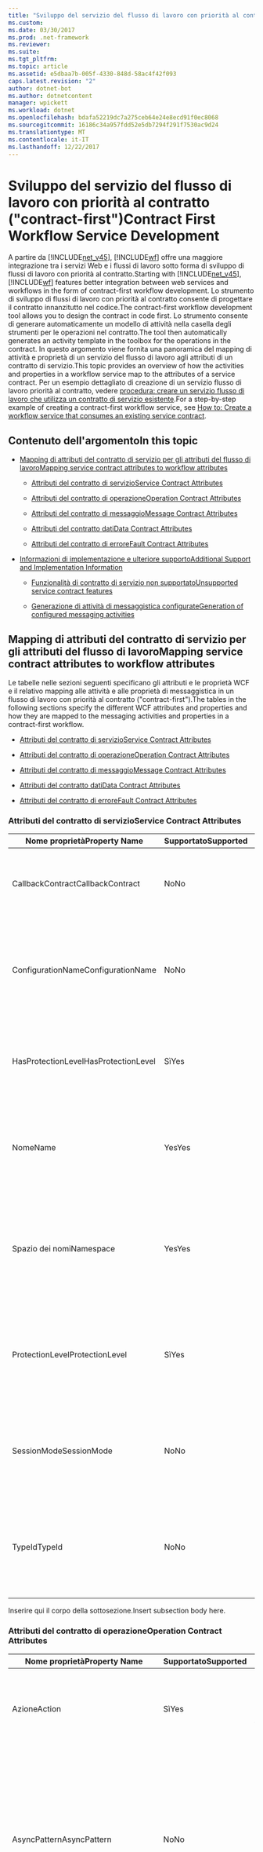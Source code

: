 ```yaml
---
title: "Sviluppo del servizio del flusso di lavoro con priorità al contratto (\"contract-first\")"
ms.custom: 
ms.date: 03/30/2017
ms.prod: .net-framework
ms.reviewer: 
ms.suite: 
ms.tgt_pltfrm: 
ms.topic: article
ms.assetid: e5dbaa7b-005f-4330-848d-58ac4f42f093
caps.latest.revision: "2"
author: dotnet-bot
ms.author: dotnetcontent
manager: wpickett
ms.workload: dotnet
ms.openlocfilehash: bdafa52219dc7a275ceb64e24e8ecd91f0ec8068
ms.sourcegitcommit: 16186c34a957fdd52e5db7294f291f7530ac9d24
ms.translationtype: MT
ms.contentlocale: it-IT
ms.lasthandoff: 12/22/2017
---
```

# <a name="contract-first-workflow-service-development"></a><span data-ttu-id="7b579-102">Sviluppo del servizio del flusso di lavoro con priorità al contratto ("contract-first")</span><span class="sxs-lookup"><span data-stu-id="7b579-102">Contract First Workflow Service Development</span></span>
<span data-ttu-id="7b579-103">A partire da [!INCLUDE[net_v45](../../../includes/net-v45-md.md)], [!INCLUDE[wf](../../../includes/wf-md.md)] offre una maggiore integrazione tra i servizi Web e i flussi di lavoro sotto forma di sviluppo di flussi di lavoro con priorità al contratto.</span><span class="sxs-lookup"><span data-stu-id="7b579-103">Starting with [!INCLUDE[net_v45](../../../includes/net-v45-md.md)], [!INCLUDE[wf](../../../includes/wf-md.md)] features better integration between web services and workflows in the form of contract-first workflow development.</span></span> <span data-ttu-id="7b579-104">Lo strumento di sviluppo di flussi di lavoro con priorità al contratto consente di progettare il contratto innanzitutto nel codice.</span><span class="sxs-lookup"><span data-stu-id="7b579-104">The contract-first workflow development tool allows you to design the contract in code first.</span></span> <span data-ttu-id="7b579-105">Lo strumento consente di generare automaticamente un modello di attività nella casella degli strumenti per le operazioni nel contratto.</span><span class="sxs-lookup"><span data-stu-id="7b579-105">The tool then automatically generates an activity template in the toolbox for the operations in the contract.</span></span> <span data-ttu-id="7b579-106">In questo argomento viene fornita una panoramica del mapping di attività e proprietà di un servizio del flusso di lavoro agli attributi di un contratto di servizio.</span><span class="sxs-lookup"><span data-stu-id="7b579-106">This topic provides an overview of how the activities and properties in a workflow service map to the attributes of a service contract.</span></span> <span data-ttu-id="7b579-107">Per un esempio dettagliato di creazione di un servizio flusso di lavoro priorità al contratto, vedere [procedura: creare un servizio flusso di lavoro che utilizza un contratto di servizio esistente](../../../docs/framework/windows-workflow-foundation/how-to-create-a-workflow-service-that-consumes-an-existing-service-contract.md).</span><span class="sxs-lookup"><span data-stu-id="7b579-107">For a step-by-step example of creating a contract-first workflow service, see [How to: Create a workflow service that consumes an existing service contract](../../../docs/framework/windows-workflow-foundation/how-to-create-a-workflow-service-that-consumes-an-existing-service-contract.md).</span></span>  
  
## <a name="in-this-topic"></a><span data-ttu-id="7b579-108">Contenuto dell'argomento</span><span class="sxs-lookup"><span data-stu-id="7b579-108">In this topic</span></span>  
  
-   [<span data-ttu-id="7b579-109">Mapping di attributi del contratto di servizio per gli attributi del flusso di lavoro</span><span class="sxs-lookup"><span data-stu-id="7b579-109">Mapping service contract attributes to workflow attributes</span></span>](../../../docs/framework/windows-workflow-foundation/contract-first-workflow-service-development.md#MappingAttributes)  
  
    -   [<span data-ttu-id="7b579-110">Attributi del contratto di servizio</span><span class="sxs-lookup"><span data-stu-id="7b579-110">Service Contract Attributes</span></span>](../../../docs/framework/windows-workflow-foundation/contract-first-workflow-service-development.md#ServiceContract)  
  
    -   [<span data-ttu-id="7b579-111">Attributi del contratto di operazione</span><span class="sxs-lookup"><span data-stu-id="7b579-111">Operation Contract Attributes</span></span>](../../../docs/framework/windows-workflow-foundation/contract-first-workflow-service-development.md#OperationContract)  
  
    -   [<span data-ttu-id="7b579-112">Attributi del contratto di messaggio</span><span class="sxs-lookup"><span data-stu-id="7b579-112">Message Contract Attributes</span></span>](../../../docs/framework/windows-workflow-foundation/contract-first-workflow-service-development.md#MessageContract)  
  
    -   [<span data-ttu-id="7b579-113">Attributi del contratto dati</span><span class="sxs-lookup"><span data-stu-id="7b579-113">Data Contract Attributes</span></span>](../../../docs/framework/windows-workflow-foundation/contract-first-workflow-service-development.md#DataContract)  
  
    -   [<span data-ttu-id="7b579-114">Attributi del contratto di errore</span><span class="sxs-lookup"><span data-stu-id="7b579-114">Fault Contract Attributes</span></span>](../../../docs/framework/windows-workflow-foundation/contract-first-workflow-service-development.md#FaultContract)  
  
-   [<span data-ttu-id="7b579-115">Informazioni di implementazione e ulteriore supporto</span><span class="sxs-lookup"><span data-stu-id="7b579-115">Additional Support and Implementation Information</span></span>](../../../docs/framework/windows-workflow-foundation/contract-first-workflow-service-development.md#AdditionalSupport)  
  
    -   [<span data-ttu-id="7b579-116">Funzionalità di contratto di servizio non supportato</span><span class="sxs-lookup"><span data-stu-id="7b579-116">Unsupported service contract features</span></span>](../../../docs/framework/windows-workflow-foundation/contract-first-workflow-service-development.md#UnsupportedFeatures)  
  
    -   [<span data-ttu-id="7b579-117">Generazione di attività di messaggistica configurate</span><span class="sxs-lookup"><span data-stu-id="7b579-117">Generation of configured messaging activities</span></span>](../../../docs/framework/windows-workflow-foundation/contract-first-workflow-service-development.md#ActivityGeneration)  
  
##  <a name="MappingAttributes"></a><span data-ttu-id="7b579-118">Mapping di attributi del contratto di servizio per gli attributi del flusso di lavoro</span><span class="sxs-lookup"><span data-stu-id="7b579-118">Mapping service contract attributes to workflow attributes</span></span>  
 <span data-ttu-id="7b579-119">Le tabelle nelle sezioni seguenti specificano gli attributi e le proprietà WCF e il relativo mapping alle attività e alle proprietà di messaggistica in un flusso di lavoro con priorità al contratto ("contract-first").</span><span class="sxs-lookup"><span data-stu-id="7b579-119">The tables in the following sections specify the different WCF attributes and properties and how they are mapped to the messaging activities and properties in a contract-first workflow.</span></span>  
  
-   [<span data-ttu-id="7b579-120">Attributi del contratto di servizio</span><span class="sxs-lookup"><span data-stu-id="7b579-120">Service Contract Attributes</span></span>](../../../docs/framework/windows-workflow-foundation/contract-first-workflow-service-development.md#ServiceContract)  
  
-   [<span data-ttu-id="7b579-121">Attributi del contratto di operazione</span><span class="sxs-lookup"><span data-stu-id="7b579-121">Operation Contract Attributes</span></span>](../../../docs/framework/windows-workflow-foundation/contract-first-workflow-service-development.md#OperationContract)  
  
-   [<span data-ttu-id="7b579-122">Attributi del contratto di messaggio</span><span class="sxs-lookup"><span data-stu-id="7b579-122">Message Contract Attributes</span></span>](../../../docs/framework/windows-workflow-foundation/contract-first-workflow-service-development.md#MessageContract)  
  
-   [<span data-ttu-id="7b579-123">Attributi del contratto dati</span><span class="sxs-lookup"><span data-stu-id="7b579-123">Data Contract Attributes</span></span>](../../../docs/framework/windows-workflow-foundation/contract-first-workflow-service-development.md#DataContract)  
  
-   [<span data-ttu-id="7b579-124">Attributi del contratto di errore</span><span class="sxs-lookup"><span data-stu-id="7b579-124">Fault Contract Attributes</span></span>](../../../docs/framework/windows-workflow-foundation/contract-first-workflow-service-development.md#FaultContract)  
  
###  <a name="ServiceContract"></a><span data-ttu-id="7b579-125">Attributi del contratto di servizio</span><span class="sxs-lookup"><span data-stu-id="7b579-125">Service Contract Attributes</span></span>  
  
|<span data-ttu-id="7b579-126">Nome proprietà</span><span class="sxs-lookup"><span data-stu-id="7b579-126">Property Name</span></span>|<span data-ttu-id="7b579-127">Supportato</span><span class="sxs-lookup"><span data-stu-id="7b579-127">Supported</span></span>|<span data-ttu-id="7b579-128">Descrizione</span><span class="sxs-lookup"><span data-stu-id="7b579-128">Description</span></span>|<span data-ttu-id="7b579-129">Convalida WF</span><span class="sxs-lookup"><span data-stu-id="7b579-129">WF Validation</span></span>|  
|-------------------|---------------|-----------------|-------------------|  
|<span data-ttu-id="7b579-130">CallbackContract</span><span class="sxs-lookup"><span data-stu-id="7b579-130">CallbackContract</span></span>|<span data-ttu-id="7b579-131">No</span><span class="sxs-lookup"><span data-stu-id="7b579-131">No</span></span>|<span data-ttu-id="7b579-132">Ottiene o imposta il tipo di contratto di callback quando il contratto è duplex.</span><span class="sxs-lookup"><span data-stu-id="7b579-132">Gets or sets the type of callback contract when the contract is a duplex contract.</span></span>|<span data-ttu-id="7b579-133">(N/D)</span><span class="sxs-lookup"><span data-stu-id="7b579-133">(N/A)</span></span>|  
|<span data-ttu-id="7b579-134">ConfigurationName</span><span class="sxs-lookup"><span data-stu-id="7b579-134">ConfigurationName</span></span>|<span data-ttu-id="7b579-135">No</span><span class="sxs-lookup"><span data-stu-id="7b579-135">No</span></span>|<span data-ttu-id="7b579-136">Consente di ottenere o impostare il nome usato per individuare il servizio in un file di configurazione dell'applicazione.</span><span class="sxs-lookup"><span data-stu-id="7b579-136">Gets or sets the name used to locate the service in an application configuration file.</span></span>|<span data-ttu-id="7b579-137">(N/D)</span><span class="sxs-lookup"><span data-stu-id="7b579-137">(N/A)</span></span>|  
|<span data-ttu-id="7b579-138">HasProtectionLevel</span><span class="sxs-lookup"><span data-stu-id="7b579-138">HasProtectionLevel</span></span>|<span data-ttu-id="7b579-139">Sì</span><span class="sxs-lookup"><span data-stu-id="7b579-139">Yes</span></span>|<span data-ttu-id="7b579-140">Ottiene un valore che indica se al membro è stato assegnato un livello di protezione.</span><span class="sxs-lookup"><span data-stu-id="7b579-140">Gets a value that indicates whether the member has a protection level assigned.</span></span>|<span data-ttu-id="7b579-141">Receive.ProtectionLevel non deve essere null.</span><span class="sxs-lookup"><span data-stu-id="7b579-141">Receive.ProtectionLevel should not be null.</span></span>|  
|<span data-ttu-id="7b579-142">Nome</span><span class="sxs-lookup"><span data-stu-id="7b579-142">Name</span></span>|<span data-ttu-id="7b579-143">Yes</span><span class="sxs-lookup"><span data-stu-id="7b579-143">Yes</span></span>|<span data-ttu-id="7b579-144">Ottiene o imposta il nome per il \<portType > elemento Web Services Description Language (WSDL).</span><span class="sxs-lookup"><span data-stu-id="7b579-144">Gets or sets the name for the \<portType> element in Web Services Description Language (WSDL).</span></span>|<span data-ttu-id="7b579-145">Receive.ServiceContractName.LocalName deve corrispondere.</span><span class="sxs-lookup"><span data-stu-id="7b579-145">Receive.ServiceContractName.LocalName should match.</span></span>|  
|<span data-ttu-id="7b579-146">Spazio dei nomi</span><span class="sxs-lookup"><span data-stu-id="7b579-146">Namespace</span></span>|<span data-ttu-id="7b579-147">Yes</span><span class="sxs-lookup"><span data-stu-id="7b579-147">Yes</span></span>|<span data-ttu-id="7b579-148">Ottiene o imposta lo spazio dei nomi di \<portType > elemento Web Services Description Language (WSDL).</span><span class="sxs-lookup"><span data-stu-id="7b579-148">Gets or sets the namespace of the \<portType> element in Web Services Description Language (WSDL).</span></span>|<span data-ttu-id="7b579-149">Receive.ServiceContractName.NameSpace deve corrispondere.</span><span class="sxs-lookup"><span data-stu-id="7b579-149">Receive.ServiceContractName.NameSpace should match</span></span>|  
|<span data-ttu-id="7b579-150">ProtectionLevel</span><span class="sxs-lookup"><span data-stu-id="7b579-150">ProtectionLevel</span></span>|<span data-ttu-id="7b579-151">Sì</span><span class="sxs-lookup"><span data-stu-id="7b579-151">Yes</span></span>|<span data-ttu-id="7b579-152">Specifica se l'associazione del contratto deve supportare il valore della proprietà ProtectionLevel.</span><span class="sxs-lookup"><span data-stu-id="7b579-152">Specifies whether the binding for the contract must support the value of the ProtectionLevel property.</span></span>|<span data-ttu-id="7b579-153">Receive.ProtectionLevel deve corrispondere.</span><span class="sxs-lookup"><span data-stu-id="7b579-153">Receive.ProtectionLevel should match.</span></span>|  
|<span data-ttu-id="7b579-154">SessionMode</span><span class="sxs-lookup"><span data-stu-id="7b579-154">SessionMode</span></span>|<span data-ttu-id="7b579-155">No</span><span class="sxs-lookup"><span data-stu-id="7b579-155">No</span></span>|<span data-ttu-id="7b579-156">Consente di ottenere o impostare un valore che stabilisce se le sessioni sono consentite, non consentite oppure obbligatorie.</span><span class="sxs-lookup"><span data-stu-id="7b579-156">Gets or sets whether sessions are allowed, not allowed or required.</span></span>|<span data-ttu-id="7b579-157">(N/D)</span><span class="sxs-lookup"><span data-stu-id="7b579-157">(N/A)</span></span>|  
|<span data-ttu-id="7b579-158">TypeId</span><span class="sxs-lookup"><span data-stu-id="7b579-158">TypeId</span></span>|<span data-ttu-id="7b579-159">No</span><span class="sxs-lookup"><span data-stu-id="7b579-159">No</span></span>|<span data-ttu-id="7b579-160">Se implementato in una classe derivata, ottiene un identificatore univoco per l'attributo</span><span class="sxs-lookup"><span data-stu-id="7b579-160">When implemented in a derived class, gets a unique identifier for this Attribute.</span></span> <span data-ttu-id="7b579-161">(ereditato dall'attributo).</span><span class="sxs-lookup"><span data-stu-id="7b579-161">(Inherited from Attribute.)</span></span>|<span data-ttu-id="7b579-162">(N/D)</span><span class="sxs-lookup"><span data-stu-id="7b579-162">(N/A)</span></span>|  
  
 <span data-ttu-id="7b579-163">Inserire qui il corpo della sottosezione.</span><span class="sxs-lookup"><span data-stu-id="7b579-163">Insert subsection body here.</span></span>  
  
###  <a name="OperationContract"></a><span data-ttu-id="7b579-164">Attributi del contratto di operazione</span><span class="sxs-lookup"><span data-stu-id="7b579-164">Operation Contract Attributes</span></span>  
  
|<span data-ttu-id="7b579-165">Nome proprietà</span><span class="sxs-lookup"><span data-stu-id="7b579-165">Property Name</span></span>|<span data-ttu-id="7b579-166">Supportato</span><span class="sxs-lookup"><span data-stu-id="7b579-166">Supported</span></span>|<span data-ttu-id="7b579-167">Descrizione</span><span class="sxs-lookup"><span data-stu-id="7b579-167">Description</span></span>|<span data-ttu-id="7b579-168">Convalida WF</span><span class="sxs-lookup"><span data-stu-id="7b579-168">WF Validation</span></span>|  
|-------------------|---------------|-----------------|-------------------|  
|<span data-ttu-id="7b579-169">Azione</span><span class="sxs-lookup"><span data-stu-id="7b579-169">Action</span></span>|<span data-ttu-id="7b579-170">Sì</span><span class="sxs-lookup"><span data-stu-id="7b579-170">Yes</span></span>|<span data-ttu-id="7b579-171">Consente di ottenere o impostare l'azione WS-Addressing del messaggio di richiesta.</span><span class="sxs-lookup"><span data-stu-id="7b579-171">Gets or sets the WS-Addressing action of the request message.</span></span>|<span data-ttu-id="7b579-172">Receive.Action deve corrispondere.</span><span class="sxs-lookup"><span data-stu-id="7b579-172">Receive.Action should match.</span></span>|  
|<span data-ttu-id="7b579-173">AsyncPattern</span><span class="sxs-lookup"><span data-stu-id="7b579-173">AsyncPattern</span></span>|<span data-ttu-id="7b579-174">No</span><span class="sxs-lookup"><span data-stu-id="7b579-174">No</span></span>|<span data-ttu-id="7b579-175">Indica che un'operazione è implementata in modo asincrono utilizzando un blocco Begin\<methodName > e di fine\<methodName > coppia di metodi in un contratto di servizio.</span><span class="sxs-lookup"><span data-stu-id="7b579-175">Indicates that an operation is implemented asynchronously using a Begin\<methodName> and End\<methodName> method pair in a service contract.</span></span>|<span data-ttu-id="7b579-176">(N/D)</span><span class="sxs-lookup"><span data-stu-id="7b579-176">(N/A)</span></span>|  
|<span data-ttu-id="7b579-177">HasProtectionLevel</span><span class="sxs-lookup"><span data-stu-id="7b579-177">HasProtectionLevel</span></span>|<span data-ttu-id="7b579-178">Sì</span><span class="sxs-lookup"><span data-stu-id="7b579-178">Yes</span></span>|<span data-ttu-id="7b579-179">Ottiene un valore che indica se i messaggi di questa operazione devono essere crittografati o firmati o se devono presentare entrambi i meccanismi di protezione.</span><span class="sxs-lookup"><span data-stu-id="7b579-179">Gets a value that indicates whether the messages for this operation must be encrypted, signed, or both.</span></span>|<span data-ttu-id="7b579-180">Receive.ProtectionLevel non deve essere null.</span><span class="sxs-lookup"><span data-stu-id="7b579-180">Receive.ProtectionLevel should not be null.</span></span>|  
|<span data-ttu-id="7b579-181">IsInitiating</span><span class="sxs-lookup"><span data-stu-id="7b579-181">IsInitiating</span></span>|<span data-ttu-id="7b579-182">No</span><span class="sxs-lookup"><span data-stu-id="7b579-182">No</span></span>|<span data-ttu-id="7b579-183">Ottiene o imposta un valore che indica se il metodo implementa un'operazione in grado di avviare una sessione nel server (se tale sessione esiste).</span><span class="sxs-lookup"><span data-stu-id="7b579-183">Gets or sets a value that indicates whether the method implements an operation that can initiate a session on the server(if such a session exists).</span></span>|<span data-ttu-id="7b579-184">(N/D)</span><span class="sxs-lookup"><span data-stu-id="7b579-184">(N/A)</span></span>|  
|<span data-ttu-id="7b579-185">IsOneWay</span><span class="sxs-lookup"><span data-stu-id="7b579-185">IsOneWay</span></span>|<span data-ttu-id="7b579-186">Sì</span><span class="sxs-lookup"><span data-stu-id="7b579-186">Yes</span></span>|<span data-ttu-id="7b579-187">Ottiene o imposta un valore che indica se l'operazione restituisce un messaggio di risposta.</span><span class="sxs-lookup"><span data-stu-id="7b579-187">Gets or sets a value that indicates whether an operation returns a reply message.</span></span>|<span data-ttu-id="7b579-188">(Nessun SendReply per Receive OPPURE nessun ReceiveReply per Send).</span><span class="sxs-lookup"><span data-stu-id="7b579-188">(No SendReply for this Receive OR no ReceiveReply for this Send).</span></span>|  
|<span data-ttu-id="7b579-189">IsTerminating</span><span class="sxs-lookup"><span data-stu-id="7b579-189">IsTerminating</span></span>|<span data-ttu-id="7b579-190">No</span><span class="sxs-lookup"><span data-stu-id="7b579-190">No</span></span>|<span data-ttu-id="7b579-191">Ottiene o imposta un valore che indica se l'operazione di servizio causa la chiusura della sessione da parte del server dopo l'invio di un eventuale messaggio di risposta.</span><span class="sxs-lookup"><span data-stu-id="7b579-191">Gets or sets a value that indicates whether the service operation causes the server to close the session after the reply message, if any, is sent.</span></span>|<span data-ttu-id="7b579-192">(N/D)</span><span class="sxs-lookup"><span data-stu-id="7b579-192">(N/A)</span></span>|  
|<span data-ttu-id="7b579-193">Nome</span><span class="sxs-lookup"><span data-stu-id="7b579-193">Name</span></span>|<span data-ttu-id="7b579-194">Sì</span><span class="sxs-lookup"><span data-stu-id="7b579-194">Yes</span></span>|<span data-ttu-id="7b579-195">Ottiene o imposta il nome dell'operazione.</span><span class="sxs-lookup"><span data-stu-id="7b579-195">Gets or sets the name of the operation.</span></span>|<span data-ttu-id="7b579-196">Receive.OperationName deve corrispondere.</span><span class="sxs-lookup"><span data-stu-id="7b579-196">Receive.OperationName should match.</span></span>|  
|<span data-ttu-id="7b579-197">ProtectionLevel</span><span class="sxs-lookup"><span data-stu-id="7b579-197">ProtectionLevel</span></span>|<span data-ttu-id="7b579-198">Sì</span><span class="sxs-lookup"><span data-stu-id="7b579-198">Yes</span></span>|<span data-ttu-id="7b579-199">Ottiene o imposta un valore che specifica se i messaggi di un'operazione devono essere crittografati o firmati o se devono presentare entrambi i meccanismi di sicurezza.</span><span class="sxs-lookup"><span data-stu-id="7b579-199">Gets or sets a value that specifies whether the messages of an operation must be encrypted, signed, or both.</span></span>|<span data-ttu-id="7b579-200">Receive.ProtectionLevel deve corrispondere.</span><span class="sxs-lookup"><span data-stu-id="7b579-200">Receive.ProtectionLevel should match.</span></span>|  
|<span data-ttu-id="7b579-201">ReplyAction</span><span class="sxs-lookup"><span data-stu-id="7b579-201">ReplyAction</span></span>|<span data-ttu-id="7b579-202">Sì</span><span class="sxs-lookup"><span data-stu-id="7b579-202">Yes</span></span>|<span data-ttu-id="7b579-203">Ottiene o imposta il valore dell'azione SOAP del messaggio di risposta dell'operazione.</span><span class="sxs-lookup"><span data-stu-id="7b579-203">Gets or sets the value of the SOAP action for the reply message of the operation.</span></span>|<span data-ttu-id="7b579-204">SendReply.Action deve corrispondere.</span><span class="sxs-lookup"><span data-stu-id="7b579-204">SendReply.Action should match.</span></span>|  
|<span data-ttu-id="7b579-205">TypeId</span><span class="sxs-lookup"><span data-stu-id="7b579-205">TypeId</span></span>|<span data-ttu-id="7b579-206">No</span><span class="sxs-lookup"><span data-stu-id="7b579-206">No</span></span>|<span data-ttu-id="7b579-207">Se implementato in una classe derivata, ottiene un identificatore univoco per l'attributo</span><span class="sxs-lookup"><span data-stu-id="7b579-207">When implemented in a derived class, gets a unique identifier for this Attribute.</span></span> <span data-ttu-id="7b579-208">(ereditato dall'attributo).</span><span class="sxs-lookup"><span data-stu-id="7b579-208">(Inherited from Attribute.)</span></span>|<span data-ttu-id="7b579-209">(N/D)</span><span class="sxs-lookup"><span data-stu-id="7b579-209">(N/A)</span></span>|  
  
###  <a name="MessageContract"></a><span data-ttu-id="7b579-210">Attributi del contratto di messaggio</span><span class="sxs-lookup"><span data-stu-id="7b579-210">Message Contract Attributes</span></span>  
  
|<span data-ttu-id="7b579-211">Nome proprietà</span><span class="sxs-lookup"><span data-stu-id="7b579-211">Property Name</span></span>|<span data-ttu-id="7b579-212">Supportato</span><span class="sxs-lookup"><span data-stu-id="7b579-212">Supported</span></span>|<span data-ttu-id="7b579-213">Descrizione</span><span class="sxs-lookup"><span data-stu-id="7b579-213">Description</span></span>|<span data-ttu-id="7b579-214">Convalida WF</span><span class="sxs-lookup"><span data-stu-id="7b579-214">WF Validation</span></span>|  
|-------------------|---------------|-----------------|-------------------|  
|<span data-ttu-id="7b579-215">HasProtectionLevel</span><span class="sxs-lookup"><span data-stu-id="7b579-215">HasProtectionLevel</span></span>|<span data-ttu-id="7b579-216">Sì</span><span class="sxs-lookup"><span data-stu-id="7b579-216">Yes</span></span>|<span data-ttu-id="7b579-217">Ottiene un valore che indica se per il messaggio è specificato un livello di protezione.</span><span class="sxs-lookup"><span data-stu-id="7b579-217">Gets a value that indicates whether the message has a protection level.</span></span>|<span data-ttu-id="7b579-218">Nessuna convalida (Receive.Content e SendReply.Content devono corrispondere al tipo di contratto di messaggio).</span><span class="sxs-lookup"><span data-stu-id="7b579-218">No validation (Receive.Content and SendReply.Content must match the message contract type).</span></span>|  
|<span data-ttu-id="7b579-219">IsWrapped</span><span class="sxs-lookup"><span data-stu-id="7b579-219">IsWrapped</span></span>|<span data-ttu-id="7b579-220">Sì</span><span class="sxs-lookup"><span data-stu-id="7b579-220">Yes</span></span>|<span data-ttu-id="7b579-221">Ottiene o imposta un valore che specifica se il corpo del messaggio contiene un elemento wrapper.</span><span class="sxs-lookup"><span data-stu-id="7b579-221">Gets or sets a value that specifies whether the message body has a wrapper element.</span></span>|<span data-ttu-id="7b579-222">Nessuna convalida (Receive.Content e SendReply.Content devono corrispondere al tipo di contratto di messaggio).</span><span class="sxs-lookup"><span data-stu-id="7b579-222">No validation (Receive.Content and Sendreply.Content must match the message contract type).</span></span>|  
|<span data-ttu-id="7b579-223">ProtectionLevel</span><span class="sxs-lookup"><span data-stu-id="7b579-223">ProtectionLevel</span></span>|<span data-ttu-id="7b579-224">No</span><span class="sxs-lookup"><span data-stu-id="7b579-224">No</span></span>|<span data-ttu-id="7b579-225">Ottiene o imposta un valore che specifica se il messaggio deve essere crittografato o firmato o se deve presentare entrambi i meccanismi di sicurezza.</span><span class="sxs-lookup"><span data-stu-id="7b579-225">Gets or sets a value that specified whether the message must be encrypted, signed, or both.</span></span>|<span data-ttu-id="7b579-226">(N/D)</span><span class="sxs-lookup"><span data-stu-id="7b579-226">(N/A)</span></span>|  
|<span data-ttu-id="7b579-227">TypeId</span><span class="sxs-lookup"><span data-stu-id="7b579-227">TypeId</span></span>|<span data-ttu-id="7b579-228">Sì</span><span class="sxs-lookup"><span data-stu-id="7b579-228">Yes</span></span>|<span data-ttu-id="7b579-229">Se implementato in una classe derivata, ottiene un identificatore univoco per l'attributo</span><span class="sxs-lookup"><span data-stu-id="7b579-229">When implemented in a derived class, gets a unique identifier for this Attribute.</span></span> <span data-ttu-id="7b579-230">(ereditato dall'attributo).</span><span class="sxs-lookup"><span data-stu-id="7b579-230">(Inherited from Attribute.)</span></span>|<span data-ttu-id="7b579-231">Nessuna convalida (Receive.Content e SendReply.Content devono corrispondere al tipo di contratto di messaggio).</span><span class="sxs-lookup"><span data-stu-id="7b579-231">No validation (Receive.Content and SendReply.Content must match the message contract type).</span></span>|  
|<span data-ttu-id="7b579-232">WrapperName</span><span class="sxs-lookup"><span data-stu-id="7b579-232">WrapperName</span></span>|<span data-ttu-id="7b579-233">Sì</span><span class="sxs-lookup"><span data-stu-id="7b579-233">Yes</span></span>|<span data-ttu-id="7b579-234">Ottiene o imposta il nome dell'elemento wrapper del corpo del messaggio.</span><span class="sxs-lookup"><span data-stu-id="7b579-234">Gets or sets the name of the wrapper element of the message body.</span></span>|<span data-ttu-id="7b579-235">Nessuna convalida (Receive.Content e SendReply.Content devono corrispondere al tipo di contratto di messaggio).</span><span class="sxs-lookup"><span data-stu-id="7b579-235">No validation (Receive.Content and SendReply.Content must match the message contract type).</span></span>|  
|<span data-ttu-id="7b579-236">WrapperNamespace</span><span class="sxs-lookup"><span data-stu-id="7b579-236">WrapperNamespace</span></span>|<span data-ttu-id="7b579-237">No</span><span class="sxs-lookup"><span data-stu-id="7b579-237">No</span></span>|<span data-ttu-id="7b579-238">Ottiene o imposta lo spazio dei nomi dell'elemento wrapper del corpo del messaggio.</span><span class="sxs-lookup"><span data-stu-id="7b579-238">Gets or sets the namespace of the message body wrapper element.</span></span>|<span data-ttu-id="7b579-239">(N/D)</span><span class="sxs-lookup"><span data-stu-id="7b579-239">(N/A)</span></span>|  
  
###  <a name="DataContract"></a><span data-ttu-id="7b579-240">Attributi del contratto dati</span><span class="sxs-lookup"><span data-stu-id="7b579-240">Data Contract Attributes</span></span>  
  
|<span data-ttu-id="7b579-241">Nome proprietà</span><span class="sxs-lookup"><span data-stu-id="7b579-241">Property Name</span></span>|<span data-ttu-id="7b579-242">Supportato</span><span class="sxs-lookup"><span data-stu-id="7b579-242">Supported</span></span>|<span data-ttu-id="7b579-243">Descrizione</span><span class="sxs-lookup"><span data-stu-id="7b579-243">Description</span></span>|<span data-ttu-id="7b579-244">Convalida WF</span><span class="sxs-lookup"><span data-stu-id="7b579-244">WF Validation</span></span>|  
|-------------------|---------------|-----------------|-------------------|  
|<span data-ttu-id="7b579-245">IsReference</span><span class="sxs-lookup"><span data-stu-id="7b579-245">IsReference</span></span>|<span data-ttu-id="7b579-246">No</span><span class="sxs-lookup"><span data-stu-id="7b579-246">No</span></span>|<span data-ttu-id="7b579-247">Ottiene o imposta un valore che indica se mantenere i dati del riferimento all'oggetto.</span><span class="sxs-lookup"><span data-stu-id="7b579-247">Gets or sets a value that indicates whether to preserve object reference data.</span></span>|<span data-ttu-id="7b579-248">(N/D)</span><span class="sxs-lookup"><span data-stu-id="7b579-248">(N/A)</span></span>|  
|<span data-ttu-id="7b579-249">Nome</span><span class="sxs-lookup"><span data-stu-id="7b579-249">Name</span></span>|<span data-ttu-id="7b579-250">Sì</span><span class="sxs-lookup"><span data-stu-id="7b579-250">Yes</span></span>|<span data-ttu-id="7b579-251">Ottiene o imposta il nome del contratto dati per il tipo.</span><span class="sxs-lookup"><span data-stu-id="7b579-251">Gets or sets the name of the data contract for the type.</span></span>|<span data-ttu-id="7b579-252">Nessuna convalida (Receive.Content e SendReply.Content devono corrispondere al tipo di contratto di messaggio).</span><span class="sxs-lookup"><span data-stu-id="7b579-252">No validation (Receive.Content and SendReply.Content must match the message contract type).</span></span>|  
|<span data-ttu-id="7b579-253">Spazio dei nomi</span><span class="sxs-lookup"><span data-stu-id="7b579-253">Namespace</span></span>|<span data-ttu-id="7b579-254">Sì</span><span class="sxs-lookup"><span data-stu-id="7b579-254">Yes</span></span>|<span data-ttu-id="7b579-255">Ottiene o imposta lo spazio dei nomi del contratto dati per il tipo.</span><span class="sxs-lookup"><span data-stu-id="7b579-255">Gets or sets the namespace for the data contract for the type.</span></span>|<span data-ttu-id="7b579-256">Nessuna convalida (Receive.Content e SendReply.Content devono corrispondere al tipo di contratto di messaggio).</span><span class="sxs-lookup"><span data-stu-id="7b579-256">No validation (Receive.Content and SendReply.Content must match the message contract type).</span></span>|  
|<span data-ttu-id="7b579-257">TypeId</span><span class="sxs-lookup"><span data-stu-id="7b579-257">TypeId</span></span>|<span data-ttu-id="7b579-258">No</span><span class="sxs-lookup"><span data-stu-id="7b579-258">No</span></span>|<span data-ttu-id="7b579-259">Se implementato in una classe derivata, ottiene un identificatore univoco per l'attributo</span><span class="sxs-lookup"><span data-stu-id="7b579-259">When implemented in a derived class, gets a unique identifier for this Attribute.</span></span> <span data-ttu-id="7b579-260">(ereditato dall'attributo).</span><span class="sxs-lookup"><span data-stu-id="7b579-260">(Inherited from Attribute.)</span></span>|<span data-ttu-id="7b579-261">(N/D)</span><span class="sxs-lookup"><span data-stu-id="7b579-261">(N/A)</span></span>|  
  
###  <a name="FaultContract"></a><span data-ttu-id="7b579-262">Attributi del contratto di errore</span><span class="sxs-lookup"><span data-stu-id="7b579-262">Fault Contract Attributes</span></span>  
  
|<span data-ttu-id="7b579-263">Nome proprietà</span><span class="sxs-lookup"><span data-stu-id="7b579-263">Property Name</span></span>|<span data-ttu-id="7b579-264">Supportato</span><span class="sxs-lookup"><span data-stu-id="7b579-264">Supported</span></span>|<span data-ttu-id="7b579-265">Descrizione</span><span class="sxs-lookup"><span data-stu-id="7b579-265">Description</span></span>|<span data-ttu-id="7b579-266">Convalida WF</span><span class="sxs-lookup"><span data-stu-id="7b579-266">WF Validation</span></span>|  
|-------------------|---------------|-----------------|-------------------|  
|<span data-ttu-id="7b579-267">Azione</span><span class="sxs-lookup"><span data-stu-id="7b579-267">Action</span></span>|<span data-ttu-id="7b579-268">Sì</span><span class="sxs-lookup"><span data-stu-id="7b579-268">Yes</span></span>|<span data-ttu-id="7b579-269">Consente di ottenere o impostare l'azione del messaggio di errore SOAP specificato come parte del contratto dell'operazione.</span><span class="sxs-lookup"><span data-stu-id="7b579-269">Gets or sets the action of the SOAP fault message that is specified as part of the operation contract.</span></span>|<span data-ttu-id="7b579-270">SendReply.Action deve corrispondere.</span><span class="sxs-lookup"><span data-stu-id="7b579-270">SendReply.Action should match.</span></span>|  
|<span data-ttu-id="7b579-271">DetailType</span><span class="sxs-lookup"><span data-stu-id="7b579-271">DetailType</span></span>|<span data-ttu-id="7b579-272">Sì</span><span class="sxs-lookup"><span data-stu-id="7b579-272">Yes</span></span>|<span data-ttu-id="7b579-273">Consente di ottenere il tipo di un oggetto serializzabile contenente le informazioni sull'errore.</span><span class="sxs-lookup"><span data-stu-id="7b579-273">Gets the type of a serializable object that contains error information.</span></span>|<span data-ttu-id="7b579-274">SendReply.Content deve corrispondere al tipo.</span><span class="sxs-lookup"><span data-stu-id="7b579-274">SendReply.Content should match the type</span></span>|  
|<span data-ttu-id="7b579-275">HasProtectionLevel</span><span class="sxs-lookup"><span data-stu-id="7b579-275">HasProtectionLevel</span></span>|<span data-ttu-id="7b579-276">No</span><span class="sxs-lookup"><span data-stu-id="7b579-276">No</span></span>|<span data-ttu-id="7b579-277">Ottiene un valore che indica se al messaggio di errore SOAP è stato assegnato un livello di protezione.</span><span class="sxs-lookup"><span data-stu-id="7b579-277">Gets a value that indicates whether the SOAP fault message has a protection level assigned.</span></span>|<span data-ttu-id="7b579-278">(N/D)</span><span class="sxs-lookup"><span data-stu-id="7b579-278">(N/A)</span></span>|  
|<span data-ttu-id="7b579-279">Nome</span><span class="sxs-lookup"><span data-stu-id="7b579-279">Name</span></span>|<span data-ttu-id="7b579-280">No</span><span class="sxs-lookup"><span data-stu-id="7b579-280">No</span></span>|<span data-ttu-id="7b579-281">Consente di ottenere o impostare il nome del messaggio di errore in WSDL (Web Services Description Language).</span><span class="sxs-lookup"><span data-stu-id="7b579-281">Gets or sets the name of the fault message in Web Services Description Language (WSDL).</span></span>|<span data-ttu-id="7b579-282">(N/D)</span><span class="sxs-lookup"><span data-stu-id="7b579-282">(N/A)</span></span>|  
|<span data-ttu-id="7b579-283">Spazio dei nomi</span><span class="sxs-lookup"><span data-stu-id="7b579-283">Namespace</span></span>|<span data-ttu-id="7b579-284">No</span><span class="sxs-lookup"><span data-stu-id="7b579-284">No</span></span>|<span data-ttu-id="7b579-285">Consente di ottenere o impostare lo spazio dei nomi dell'errore SOAP.</span><span class="sxs-lookup"><span data-stu-id="7b579-285">Gets or sets the namespace of the SOAP fault.</span></span>|<span data-ttu-id="7b579-286">(N/D)</span><span class="sxs-lookup"><span data-stu-id="7b579-286">(N/A)</span></span>|  
|<span data-ttu-id="7b579-287">ProtectionLevel</span><span class="sxs-lookup"><span data-stu-id="7b579-287">ProtectionLevel</span></span>|<span data-ttu-id="7b579-288">No</span><span class="sxs-lookup"><span data-stu-id="7b579-288">No</span></span>|<span data-ttu-id="7b579-289">Consente di specificare il livello di protezione che l'associazione deve applicare all'errore SOAP.</span><span class="sxs-lookup"><span data-stu-id="7b579-289">Specifies the level of protection the SOAP fault requires from the binding.</span></span>|<span data-ttu-id="7b579-290">(N/D)</span><span class="sxs-lookup"><span data-stu-id="7b579-290">(N/A)</span></span>|  
|<span data-ttu-id="7b579-291">TypeId</span><span class="sxs-lookup"><span data-stu-id="7b579-291">TypeId</span></span>|<span data-ttu-id="7b579-292">No</span><span class="sxs-lookup"><span data-stu-id="7b579-292">No</span></span>|<span data-ttu-id="7b579-293">Se implementato in una classe derivata, ottiene un identificatore univoco per l'attributo</span><span class="sxs-lookup"><span data-stu-id="7b579-293">When implemented in a derived class, gets a unique identifier for this Attribute.</span></span> <span data-ttu-id="7b579-294">(ereditato dall'attributo).</span><span class="sxs-lookup"><span data-stu-id="7b579-294">(Inherited from Attribute.)</span></span>|<span data-ttu-id="7b579-295">(N/D)</span><span class="sxs-lookup"><span data-stu-id="7b579-295">(N/A)</span></span>|  
  
##  <a name="AdditionalSupport"></a><span data-ttu-id="7b579-296">Informazioni di implementazione e ulteriore supporto</span><span class="sxs-lookup"><span data-stu-id="7b579-296">Additional Support and Implementation Information</span></span>  
  
-   [<span data-ttu-id="7b579-297">Funzionalità di contratto di servizio non supportato</span><span class="sxs-lookup"><span data-stu-id="7b579-297">Unsupported service contract features</span></span>](../../../docs/framework/windows-workflow-foundation/contract-first-workflow-service-development.md#UnsupportedFeatures)  
  
-   [<span data-ttu-id="7b579-298">Generazione di attività di messaggistica configurate</span><span class="sxs-lookup"><span data-stu-id="7b579-298">Generation of configured messaging activities</span></span>](../../../docs/framework/windows-workflow-foundation/contract-first-workflow-service-development.md#ActivityGeneration)  
  
###  <a name="UnsupportedFeatures"></a><span data-ttu-id="7b579-299">Funzionalità di contratto di servizio non supportato</span><span class="sxs-lookup"><span data-stu-id="7b579-299">Unsupported service contract features</span></span>  
  
-   <span data-ttu-id="7b579-300">L'utilizzo delle attività della libreria TPL (Task Parallel Library) nei contratti non è supportato.</span><span class="sxs-lookup"><span data-stu-id="7b579-300">Use of TPL (Task Parallel Library) Tasks in contracts is not supported.</span></span>  
  
-   <span data-ttu-id="7b579-301">L'ereditarietà nei contratti di servizio non è supportata.</span><span class="sxs-lookup"><span data-stu-id="7b579-301">Inheritance in Service Contracts is not supported.</span></span>  
  
###  <a name="ActivityGeneration"></a><span data-ttu-id="7b579-302">Generazione di attività di messaggistica configurate</span><span class="sxs-lookup"><span data-stu-id="7b579-302">Generation of configured messaging activities</span></span>  
 <span data-ttu-id="7b579-303">Sono stati aggiunti due metodi statici pubblici alle attività <xref:System.ServiceModel.Activities.Receive> e <xref:System.ServiceModel.Activities.SendReply> per supportare la generazione di attività preconfigurate del messaggio durante l'uso dei servizi dei flussi di lavoro con priorità al contratto ("contract-first").</span><span class="sxs-lookup"><span data-stu-id="7b579-303">Two public static methods are added to the <xref:System.ServiceModel.Activities.Receive> and <xref:System.ServiceModel.Activities.SendReply> activities to support the generation of pre-configured message activities when using contract-first workflow services.</span></span>  
  
-   <xref:System.ServiceModel.Activities.Receive.FromOperationDescription%2A?displayProperty=nameWithType>  
  
-   <xref:System.ServiceModel.Activities.SendReply.FromOperationDescription%2A?displayProperty=nameWithType>  
  
 <span data-ttu-id="7b579-304">L'attività generata da questi metodi deve passare la convalida del contratto e quindi questi metodi vengono usati internamente come parte della logica di convalida per <xref:System.ServiceModel.Activities.Receive> e <xref:System.ServiceModel.Activities.SendReply>.</span><span class="sxs-lookup"><span data-stu-id="7b579-304">The activity generated by these methods should pass contract validation, and therefore these methods are used internally as part of the validation logic for <xref:System.ServiceModel.Activities.Receive> and <xref:System.ServiceModel.Activities.SendReply>.</span></span> <span data-ttu-id="7b579-305"><xref:System.ServiceModel.Activities.Receive.OperationName%2A>, <xref:System.ServiceModel.Activities.Receive.ServiceContractName%2A>, <xref:System.ServiceModel.Activities.Receive.Action%2A>, <xref:System.ServiceModel.Activities.Receive.SerializerOption%2A>, <xref:System.ServiceModel.Activities.Receive.ProtectionLevel%2A> e <xref:System.ServiceModel.Activities.Receive.KnownTypes%2A> sono tutti preconfigurati per corrispondere al contratto importato.</span><span class="sxs-lookup"><span data-stu-id="7b579-305">The <xref:System.ServiceModel.Activities.Receive.OperationName%2A>,  <xref:System.ServiceModel.Activities.Receive.ServiceContractName%2A>,  <xref:System.ServiceModel.Activities.Receive.Action%2A>,  <xref:System.ServiceModel.Activities.Receive.SerializerOption%2A>,  <xref:System.ServiceModel.Activities.Receive.ProtectionLevel%2A>, and <xref:System.ServiceModel.Activities.Receive.KnownTypes%2A> are all pre-configured to match the imported contract.</span></span> <span data-ttu-id="7b579-306">Nella pagina delle proprietà del contenuto per le attività nella finestra di progettazione del flusso di lavoro, il **messaggio** o **parametri** sezioni sono configurate in precedenza in base al contratto.</span><span class="sxs-lookup"><span data-stu-id="7b579-306">In the content properties page for the activities in the workflow designer, the **Message** or **Parameters** sections are also pre-configured to match the contract.</span></span>  
  
 <span data-ttu-id="7b579-307">Errore WCF vengono gestiti tramite la restituzione di un set separato di contratti configurato <xref:System.ServiceModel.Activities.SendReply> attività per ognuno degli errori che compaiono nella <xref:System.ServiceModel.Description.OperationDescription.Faults%2A> <xref:System.ServiceModel.Description.FaultDescriptionCollection>.</span><span class="sxs-lookup"><span data-stu-id="7b579-307">WCF fault contracts are also handled by returning a separate set of configured <xref:System.ServiceModel.Activities.SendReply> activities for each of the faults that show up in the <xref:System.ServiceModel.Description.OperationDescription.Faults%2A> <xref:System.ServiceModel.Description.FaultDescriptionCollection>.</span></span>  
  
 <span data-ttu-id="7b579-308">Per altre parti di <xref:System.ServiceModel.Description.OperationDescription> che non sono supportate dai servizi WF oggi (ad esempio, i comportamenti di WebGet/WebInvoke o i comportamenti dell'operazione personalizzato), l'API ignorerà questi valori come parte della generazione e della configurazione.</span><span class="sxs-lookup"><span data-stu-id="7b579-308">For other parts of <xref:System.ServiceModel.Description.OperationDescription> that are unsupported by WF services today (e.g. WebGet/WebInvoke behaviors, or custom operation behaviors), the API will ignore those values as part of the generation and configuration.</span></span> <span data-ttu-id="7b579-309">Non verranno generate eccezioni.</span><span class="sxs-lookup"><span data-stu-id="7b579-309">No exceptions will be thrown.</span></span>
